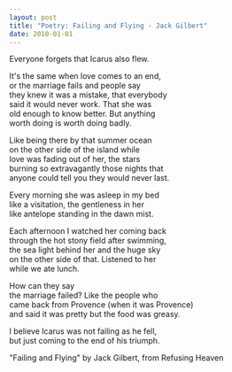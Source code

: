 ```yaml
---
layout: post
title: "Poetry: Failing and Flying - Jack Gilbert"
date: 2010-01-01
---
```

Everyone forgets that Icarus also flew.

It's the same when love comes to an end,<br/>
or the marriage fails and people say <br/>
they knew it was a mistake, that everybody <br/>
said it would never work. That she was<br/>
old enough to know better. But anything <br/>
worth doing is worth doing badly.<br/>

Like being there by that summer ocean <br/>
on the other side of the island while <br/>
love was fading out of her, the stars <br/>
burning so extravagantly those nights that <br/>
anyone could tell you they would never last.<br/>

Every morning she was asleep in my bed<br/>
like a visitation, the gentleness in her <br/>
like antelope standing in the dawn mist.<br/>

Each afternoon I watched her coming back <br/>
through the hot stony field after swimming, <br/>
the sea light behind her and the huge sky <br/>
on the other side of that. Listened to her <br/>
while we ate lunch.<br/>

How can they say <br/>
the marriage failed? Like the people who <br/>
came back from Provence (when it was Provence) <br/>
and said it was pretty but the food was greasy.<br/>

I believe Icarus was not failing as he fell, <br/>
but just coming to the end of his triumph.<br/>

"Failing and Flying" by Jack Gilbert, from Refusing Heaven
